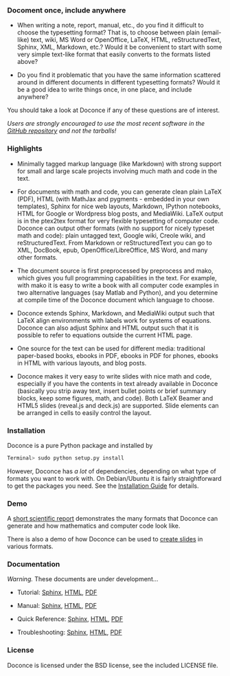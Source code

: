 ### Docoment once, include anywhere

 * When writing a note, report, manual, etc., do you find it difficult to choose the typesetting format? That is, to choose between plain (email-like) text, wiki, MS Word or OpenOffice, LaTeX, HTML, reStructuredText, Sphinx, XML, Markdown, etc.? Would it be convenient to start with some very simple text-like format that easily converts to the formats listed above?

 * Do you find it problematic that you have the same information scattered around in different documents in different typesetting formats? Would it be a good idea to write things once, in one place, and include anywhere?

You should take a look at Doconce if any of these questions are of interest.

*Users are strongly encouraged to use the most recent software in the [GitHub repository](https://github.com/hplgit/doconce) and not the tarballs!*

### Highlights

 * Minimally tagged markup language (like Markdown) with strong support for small and large scale projects involving much math and code in the text.

 * For documents with math and code, you can generate clean plain LaTeX (PDF), HTML (with MathJax and pygments - embedded in your own templates), Sphinx for nice web layouts, Markdown, IPython notebooks, HTML for Google or Wordpress blog posts, and MediaWiki. LaTeX output is in the ptex2tex format for very flexible typesetting of computer code. Doconce can output other formats (with no support for nicely typeset math and code): plain untagged text, Google wiki, Creole wiki, and reStructuredText. From Markdown or reStructuredText you can go to XML, DocBook, epub, OpenOffice/LibreOffice, MS Word, and many other formats.

 * The document source is first preprocessed by preprocess and mako, which gives you full programming capabilities in the text. For example, with mako it is easy to write a book with all computer code examples in two alternative languages (say Matlab and Python), and you determine at compile time of the Doconce document which language to choose.

 * Doconce extends Sphinx, Markdown, and MediaWiki output such that LaTeX align environments with labels work for systems of equations. Doconce can also adjust Sphinx and HTML output such that it is possible to refer to equations outside the current HTML page.

 * One source for the text can be used for different media: traditional paper-based books, ebooks in PDF, ebooks in PDF for phones, ebooks in HTML with various layouts, and blog posts.

 * Doconce makes it very easy to write slides with nice math and code, especially if you have the contents in text already available in Doconce (basically you strip away text, insert bullet points or brief summary blocks, keep some figures, math, and code). Both LaTeX Beamer and HTML5 slides (reveal.js and deck.js) are supported. Slide elements can be arranged in cells to easily control the layout.

### Installation

Doconce is a pure Python package and installed by


```Bash
Terminal> sudo python setup.py install

```

However, Doconce has *a lot* of dependencies, depending on what type of
formats you want to work with. On Debian/Ubuntu it is fairly straightforward
to get the packages you need. See the [Installation Guide](http://hplgit.github.io/doconce/doc/pub/manual/html/manual.html#installation-of-doconce-and-its-dependencies) for
details.

### Demo

A [short scientific report](http://hplgit.github.io/teamods/writing_reports/index.html) demonstrates the many formats that Doconce can generate and
how mathematics and computer code look like.

<!-- Note: local links does not work since this README file is a source -->
<!-- code file and not part of the published gh-pages. Use full URL. -->

There is also a demo of how Doconce can
be used to [create slides](http://hplgit.github.io/doconce/doc/pub/slides/demo/index.html) in various formats.

### Documentation

*Warning.* 
These documents are under development...



 * Tutorial: [Sphinx](http://hplgit.github.io/doconce/doc/pub/tutorial/html/index.html),
   [HTML](http://hplgit.github.io/doconce/doc/pub/tutorial/tutorial.html),
   [PDF](http://hplgit.github.io/doconce/doc/pub/tutorial/tutorial.pdf)

 * Manual: [Sphinx](http://hplgit.github.io/doconce/doc/pub/manual/html/index.html),
   [HTML](http://hplgit.github.io/doconce/doc/pub/manual/manual.html),
   [PDF](http://hplgit.github.io/doconce/doc/pub/manual/manual.pdf)

 * Quick Reference: [Sphinx](http://hplgit.github.io/doconce/doc/pub/quickref/html/index.html),
   [HTML](http://hplgit.github.io/doconce/doc/pub/quickref/quickref.html),
   [PDF](http://hplgit.github.io/doconce/doc/pub/quickref/quickref.pdf)

 * Troubleshooting: [Sphinx](http://hplgit.github.io/doconce/doc/pub/trouble/html/index.html),
   [HTML](http://hplgit.github.io/doconce/doc/pub/trouble/trouble.html),
   [PDF](http://hplgit.github.io/doconce/doc/pub/trouble/trouble.pdf)

### License

Doconce is licensed under the BSD license, see the included LICENSE file.

